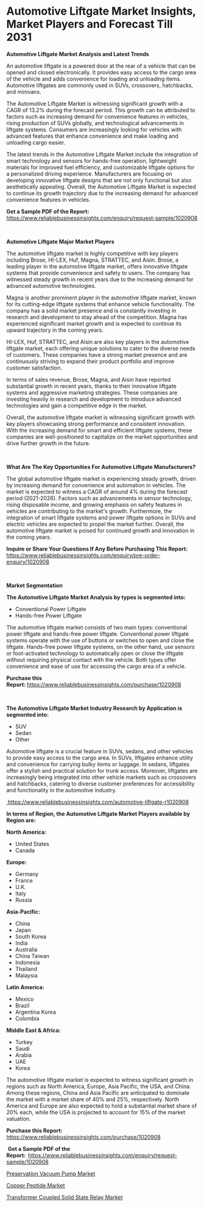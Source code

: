 <p><h1>Automotive Liftgate Market Insights, Market Players and Forecast Till 2031</h1></p><p><strong>Automotive Liftgate Market Analysis and Latest Trends</strong></p>
<p><p>An automotive liftgate is a powered door at the rear of a vehicle that can be opened and closed electronically. It provides easy access to the cargo area of the vehicle and adds convenience for loading and unloading items. Automotive liftgates are commonly used in SUVs, crossovers, hatchbacks, and minivans.</p><p>The Automotive Liftgate Market is witnessing significant growth with a CAGR of 13.2% during the forecast period. This growth can be attributed to factors such as increasing demand for convenience features in vehicles, rising production of SUVs globally, and technological advancements in liftgate systems. Consumers are increasingly looking for vehicles with advanced features that enhance convenience and make loading and unloading cargo easier.</p><p>The latest trends in the Automotive Liftgate Market include the integration of smart technology and sensors for hands-free operation, lightweight materials for improved fuel efficiency, and customizable liftgate options for a personalized driving experience. Manufacturers are focusing on developing innovative liftgate designs that are not only functional but also aesthetically appealing. Overall, the Automotive Liftgate Market is expected to continue its growth trajectory due to the increasing demand for advanced convenience features in vehicles.</p></p>
<p><strong>Get a Sample PDF of the Report:&nbsp;</strong> <a href="https://www.reliablebusinessinsights.com/enquiry/request-sample/1020908">https://www.reliablebusinessinsights.com/enquiry/request-sample/1020908</a></p>
<p>&nbsp;</p>
<p><strong>Automotive Liftgate Major Market Players</strong></p>
<p><p>The automotive liftgate market is highly competitive with key players including Brose, HI-LEX, Huf, Magna, STRATTEC, and Aisin. Brose, a leading player in the automotive liftgate market, offers innovative liftgate systems that provide convenience and safety to users. The company has witnessed steady growth in recent years due to the increasing demand for advanced automotive technologies.</p><p>Magna is another prominent player in the automotive liftgate market, known for its cutting-edge liftgate systems that enhance vehicle functionality. The company has a solid market presence and is constantly investing in research and development to stay ahead of the competition. Magna has experienced significant market growth and is expected to continue its upward trajectory in the coming years.</p><p>HI-LEX, Huf, STRATTEC, and Aisin are also key players in the automotive liftgate market, each offering unique solutions to cater to the diverse needs of customers. These companies have a strong market presence and are continuously striving to expand their product portfolio and improve customer satisfaction.</p><p>In terms of sales revenue, Brose, Magna, and Aisin have reported substantial growth in recent years, thanks to their innovative liftgate systems and aggressive marketing strategies. These companies are investing heavily in research and development to introduce advanced technologies and gain a competitive edge in the market.</p><p>Overall, the automotive liftgate market is witnessing significant growth with key players showcasing strong performance and consistent innovation. With the increasing demand for smart and efficient liftgate systems, these companies are well-positioned to capitalize on the market opportunities and drive further growth in the future.</p></p>
<p>&nbsp;</p>
<p><strong>What Are The Key Opportunities For Automotive Liftgate Manufacturers?</strong></p>
<p><p>The global automotive liftgate market is experiencing steady growth, driven by increasing demand for convenience and automation in vehicles. The market is expected to witness a CAGR of around 4% during the forecast period (2021-2026). Factors such as advancements in sensor technology, rising disposable income, and growing emphasis on safety features in vehicles are contributing to the market's growth. Furthermore, the integration of smart liftgate systems and power liftgate options in SUVs and electric vehicles are expected to propel the market further. Overall, the automotive liftgate market is poised for continued growth and innovation in the coming years.</p></p>
<p><strong>Inquire or Share Your Questions If Any Before Purchasing This Report:</strong> <a href="https://www.reliablebusinessinsights.com/enquiry/pre-order-enquiry/1020908">https://www.reliablebusinessinsights.com/enquiry/pre-order-enquiry/1020908</a></p>
<p>&nbsp;</p>
<p><strong>Market Segmentation</strong></p>
<p><strong>The Automotive Liftgate Market Analysis by types is segmented into:</strong></p>
<p><ul><li>Conventional Power Liftgate</li><li>Hands-free Power Liftgate</li></ul></p>
<p><p>The automotive liftgate market consists of two main types: conventional power liftgate and hands-free power liftgate. Conventional power liftgate systems operate with the use of buttons or switches to open and close the liftgate. Hands-free power liftgate systems, on the other hand, use sensors or foot-activated technology to automatically open or close the liftgate without requiring physical contact with the vehicle. Both types offer convenience and ease of use for accessing the cargo area of a vehicle.</p></p>
<p><strong>Purchase this Report:&nbsp;</strong><a href="https://www.reliablebusinessinsights.com/purchase/1020908">https://www.reliablebusinessinsights.com/purchase/1020908</a></p>
<p>&nbsp;</p>
<p><strong>The Automotive Liftgate Market Industry Research by Application is segmented into:</strong></p>
<p><ul><li>SUV</li><li>Sedan</li><li>Other</li></ul></p>
<p><p>Automotive liftgate is a crucial feature in SUVs, sedans, and other vehicles to provide easy access to the cargo area. In SUVs, liftgates enhance utility and convenience for carrying bulky items or luggage. In sedans, liftgates offer a stylish and practical solution for trunk access. Moreover, liftgates are increasingly being integrated into other vehicle markets such as crossovers and hatchbacks, catering to diverse customer preferences for accessibility and functionality in the automotive industry.</p></p>
<p><a href="https://www.reliablebusinessinsights.com/automotive-liftgate-r1020908">&nbsp;https://www.reliablebusinessinsights.com/automotive-liftgate-r1020908</a></p>
<p><strong>In terms of Region, the Automotive Liftgate Market Players available by Region are:</strong></p>
<p>
    <p> <strong> North America: </strong>
        <ul>
            <li>United States</li>
            <li>Canada</li>
        </ul>
        </p> 
    <p> <strong> Europe: </strong>
        <ul>
            <li>Germany</li>
            <li>France</li>
            <li>U.K.</li>
            <li>Italy</li>
            <li>Russia</li>
        </ul>
        </p> 
    <p> <strong> Asia-Pacific: </strong>
        <ul>
            <li>China</li>
            <li>Japan</li>
            <li>South Korea</li>
            <li>India</li>
            <li>Australia</li>
            <li>China Taiwan</li>
            <li>Indonesia</li>
            <li>Thailand</li>
            <li>Malaysia</li>
        </ul>
        </p> 
    <p> <strong> Latin America: </strong>
        <ul>
            <li>Mexico</li>
            <li>Brazil</li>
            <li>Argentina Korea</li>
            <li>Colombia</li>
        </ul>
        </p> 
    <p> <strong> Middle East & Africa: </strong>
        <ul>
            <li>Turkey</li>
            <li>Saudi</li>
            <li>Arabia</li>
            <li>UAE</li>
            <li>Korea</li>
        </ul>
    </p>
    </p>
<p><p>The automotive liftgate market is expected to witness significant growth in regions such as North America, Europe, Asia Pacific, the USA, and China. Among these regions, China and Asia Pacific are anticipated to dominate the market with a market share of 40% and 25%, respectively. North America and Europe are also expected to hold a substantial market share of 20% each, while the USA is projected to account for 15% of the market valuation.</p></p>
<p><strong>Purchase this Report: </strong><a href="https://www.reliablebusinessinsights.com/purchase/1020908">https://www.reliablebusinessinsights.com/purchase/1020908</a></p>
<p>&nbsp;<strong>Get a Sample PDF of the Report:&nbsp;&nbsp;</strong><a href="https://www.reliablebusinessinsights.com/enquiry/request-sample/1020908">https://www.reliablebusinessinsights.com/enquiry/request-sample/1020908</a></p>
<p><strong></strong></p>
<p><p><a href="https://medium.com/@delaneyhayes2022/global-preservation-vacuum-pump-market-share-and-growth-opportunities-and-market-size-growing-with-97b25516e39d">Preservation Vacuum Pump Market</a></p><p><a href="https://medium.com/@yeie266/copper-peptide-market-forecasts-market-trends-and-impact-analysis-2024-2031-22cb76c48aad">Copper Peptide Market</a></p><p><a href="https://medium.com/@philipwolf32/insights-into-the-transformer-coupled-solid-state-relay-market-size-which-is-expanding-with-a-8-1-637301cff0fe">Transformer Coupled Solid State Relay Market</a></p></p>